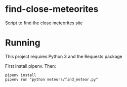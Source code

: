 # find-close-meteorites
Script to find the close meteorites site

# Running
This project requires Python 3 and the Requests package

First install pipenv. Then:
```
pipenv install
pipenv run "python meteors/find_meteor.py"
```
